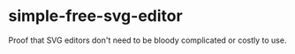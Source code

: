 # simple-free-svg-editor
Proof that SVG editors don't need to be bloody complicated or costly to use.
